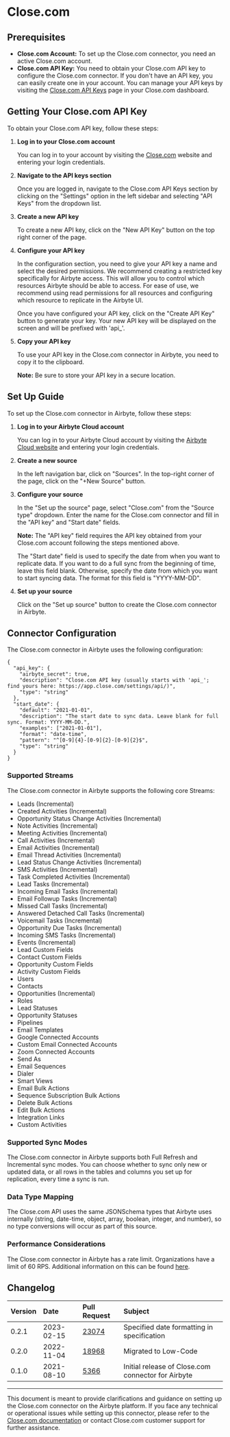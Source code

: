 # Close.com

## Prerequisites

* **Close.com Account:** To set up the Close.com connector, you need an active Close.com account.
* **Close.com API Key:** You need to obtain your Close.com API key to configure the Close.com connector. If you don't have an API key, you can easily create one in your account. You can manage your API keys by visiting the [Close.com API Keys](https://app.close.com/settings/api/) page in your Close.com dashboard. 

## Getting Your Close.com API Key

To obtain your Close.com API key, follow these steps:

1. **Log in to your Close.com account**
   
   You can log in to your account by visiting the [Close.com](https://app.close.com/) website and entering your login credentials.

2. **Navigate to the API keys section**
   
   Once you are logged in, navigate to the Close.com API Keys section by clicking on the "Settings" option in the left sidebar and selecting "API Keys" from the dropdown list. 

3. **Create a new API key**
   
   To create a new API key, click on the "New API Key" button on the top right corner of the page. 

4. **Configure your API key**
   
   In the configuration section, you need to give your API key a name and select the desired permissions. We recommend creating a restricted key specifically for Airbyte access. This will allow you to control which resources Airbyte should be able to access. For ease of use, we recommend using read permissions for all resources and configuring which resource to replicate in the Airbyte UI. 

   Once you have configured your API key, click on the "Create API Key" button to generate your key. Your new API key will be displayed on the screen and will be prefixed with 'api_'.

5. **Copy your API key**

   To use your API key in the Close.com connector in Airbyte, you need to copy it to the clipboard. 

   **Note:** Be sure to store your API key in a secure location.

## Set Up Guide

To set up the Close.com connector in Airbyte, follow these steps:

1. **Log in to your Airbyte Cloud account**
   
   You can log in to your Airbyte Cloud account by visiting the [Airbyte Cloud website](https://cloud.airbyte.com/workspaces) and entering your login credentials.

2. **Create a new source**
   
   In the left navigation bar, click on "Sources". In the top-right corner of the page, click on the "+New Source" button.

3. **Configure your source**
   
   In the "Set up the source" page, select "Close.com" from the "Source type" dropdown. Enter the name for the Close.com connector and fill in the "API key" and "Start date" fields. 

   **Note:** The "API key" field requires the API key obtained from your Close.com account following the steps mentioned above.

   The "Start date" field is used to specify the date from when you want to replicate data. If you want to do a full sync from the beginning of time, leave this field blank. Otherwise, specify the date from which you want to start syncing data. The format for this field is "YYYY-MM-DD".

4. **Set up your source**
   
   Click on the "Set up source" button to create the Close.com connector in Airbyte.

## Connector Configuration

The Close.com connector in Airbyte uses the following configuration:

```
{
  "api_key": {
    "airbyte_secret": true,
    "description": "Close.com API key (usually starts with 'api_'; find yours here: https://app.close.com/settings/api/)",
    "type": "string"
  },
  "start_date": {
    "default": "2021-01-01",
    "description": "The start date to sync data. Leave blank for full sync. Format: YYYY-MM-DD.",
    "examples": ["2021-01-01"],
    "format": "date-time",
    "pattern": "^[0-9]{4}-[0-9]{2}-[0-9]{2}$",
    "type": "string"
  }
}
```

### Supported Streams

The Close.com connector in Airbyte supports the following core Streams:

* Leads (Incremental)
* Created Activities (Incremental)
* Opportunity Status Change Activities (Incremental)
* Note Activities (Incremental)
* Meeting Activities (Incremental)
* Call Activities (Incremental)
* Email Activities (Incremental)
* Email Thread Activities (Incremental)
* Lead Status Change Activities (Incremental)
* SMS Activities (Incremental)
* Task Completed Activities (Incremental)
* Lead Tasks (Incremental)
* Incoming Email Tasks (Incremental)
* Email Followup Tasks (Incremental)
* Missed Call Tasks (Incremental)
* Answered Detached Call Tasks (Incremental)
* Voicemail Tasks (Incremental)
* Opportunity Due Tasks (Incremental)
* Incoming SMS Tasks (Incremental)
* Events (Incremental)
* Lead Custom Fields
* Contact Custom Fields
* Opportunity Custom Fields
* Activity Custom Fields
* Users
* Contacts
* Opportunities (Incremental)
* Roles
* Lead Statuses
* Opportunity Statuses
* Pipelines
* Email Templates
* Google Connected Accounts
* Custom Email Connected Accounts
* Zoom Connected Accounts
* Send As
* Email Sequences
* Dialer
* Smart Views
* Email Bulk Actions
* Sequence Subscription Bulk Actions
* Delete Bulk Actions
* Edit Bulk Actions
* Integration Links
* Custom Activities

### Supported Sync Modes

The Close.com connector in Airbyte supports both Full Refresh and Incremental sync modes. You can choose whether to sync only new or updated data, or all rows in the tables and columns you set up for replication, every time a sync is run.

### Data Type Mapping

The Close.com API uses the same JSONSchema types that Airbyte uses internally (string, date-time, object, array, boolean, integer, and number), so no type conversions will occur as part of this source.

### Performance Considerations

The Close.com connector in Airbyte has a rate limit. Organizations have a limit of 60 RPS. Additional information on this can be found [here](https://developer.close.com/#ratelimits).

## Changelog

| Version | Date       | Pull Request                                     | Subject                                                 |
| :------ | :--------- | :----------------------------------------------- | :------------------------------------------------------ |
| 0.2.1   | 2023-02-15 | [23074](https://github.com/airbytehq/airbyte/pull/23074) | Specified date formatting in specification |
| 0.2.0   | 2022-11-04 | [18968](https://github.com/airbytehq/airbyte/pull/18968) | Migrated to Low-Code |
| 0.1.0   | 2021-08-10 | [5366](https://github.com/airbytehq/airbyte/pull/5366)  | Initial release of Close.com connector for Airbyte | 

---

This document is meant to provide clarifications and guidance on setting up the Close.com connector on the Airbyte platform. If you face any technical or operational issues while setting up this connector, please refer to the [Close.com documentation](https://developer.close.com/) or contact Close.com customer support for further assistance.
